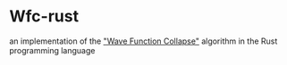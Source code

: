 # Wfc-rust
an implementation of the ["Wave Function Collapse"](https://github.com/mxgmn/WaveFunctionCollapse) algorithm in the Rust programming language
